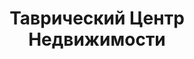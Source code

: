 --- 
title: "Таврический Центр Недвижимости" 
site: "www.vk.com/club69402822" 
town: "Керчь" 
tel: ["+7-978-712-03-70, 068-163-39-59"] 
address: "Россия, АР Крым, г. Керчь, ул. Ворошилова, 1б" 
mail: "tcn.crimea@gmail.com" 
--- 